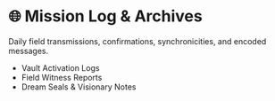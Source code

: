 # 🌐 Mission Log & Archives

Daily field transmissions, confirmations, synchronicities, and encoded messages.

- Vault Activation Logs
- Field Witness Reports
- Dream Seals & Visionary Notes